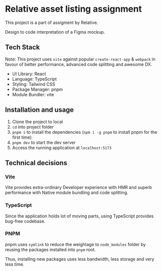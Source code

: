 # Relative asset listing assignment
This project is a part of assigment by Relative.

Design to code interpretation of a Figma mockup.

## Tech Stack
Note: This project uses `vite` against popular `create-react-app` & `webpack` in favour of better performance, advanced code splitting and awesome DX.

- UI Library: React
- Language: TypeScript
- Styling: Tailwind CSS
- Package Manager: pnpm
- Module Bundler: vite


## Installation and usage
1. Clone the project to local
2. `cd` into project folder
3. `pnpm i` to install the dependencies (`npm i -g pnpm` to install pnpm for the first time)
4. `pnpm dev` to start the dev server
5. Access the running application at `localhost:5173`


## Technical decisions
### Vite
Vite provides extra-ordinary Developer experience with HMR and superb performance with Native module bundling and code splitting.

### TypeScript
Since the application holds lot of moving parts, using TypeScript provides bug-free codebase.

### PNPM
pnpm uses `symlink` to reduce the weightage to `node_modules` folder by reusing the packages installed into `pnpm`  root.

Thus, installing new packages uses less bandwidth, less storage and very less time.